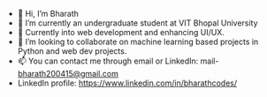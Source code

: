 - 👋 Hi, I’m Bharath 
- 🌱 I’m currently an undergraduate student at VIT Bhopal University
- 👀 Currently into web development and enhancing UI/UX. 
- 💞️ I’m looking to collaborate on machine learning based projects in Python and web dev projects. 
- 📫 You can contact me through email or LinkedIn: mail- bharath200415@gmail.com
- LinkedIn profile: https://www.linkedin.com/in/bharathcodes/


